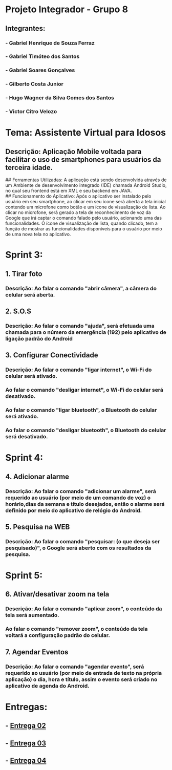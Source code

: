 # Projeto Integrador - Grupo 8

## Integrantes:

### - Gabriel Henrique de Souza Ferraz
### - Gabriel Timóteo dos Santos
### - Gabriel Soares Gonçalves
### - Gilberto Costa Junior
### - Hugo Wagner da Silva Gomes dos Santos
### - Victor Citro Velozo

# Tema: Assistente Virtual para Idosos

## Descrição: Aplicação Mobile voltada para facilitar o uso de smartphones para usuários da terceira idade.

<div style="text-align: justify"> ## Ferramentas Utilizadas: A aplicação está sendo desenvolvida através de um Ambiente de desenvolvimento integrado (IDE) chamada Android Studio, no qual seu frontend está em XML e seu backend em JAVA. </div

<div style="text-align: justify"> ## Funcionamento do Aplicativo: Após o aplicativo ser instalado pelo usuário em seu smartphone, ao clicar em seu ícone será aberta a tela inicial contendo um microfone como botão e um ícone de visualização de lista. Ao clicar no microfone, será gerado a tela de reconhecimento de voz da Google que irá captar o comando falado pelo usuário, acionando uma das funcionalidades. O ícone de visualização de lista, quando clicado, tem a função de mostrar as funcionalidades disponíveis para o usuário por meio de uma nova tela no aplicativo.</div>


# Sprint 3: 

## 1. Tirar foto

### Descrição: Ao falar o comando "abrir câmera", a câmera do celular será aberta.

## 2. S.O.S

### Descrição: Ao falar o comando "ajuda", será efetuada uma chamada para o número da emergência (192) pelo aplicativo de ligação padrão do Android

## 3. Configurar Conectividade

### Descrição: Ao falar o comando "ligar internet", o Wi-Fi do celular será ativado. 
### Ao falar o comando "desligar internet", o Wi-Fi do celular será desativado.
### Ao falar o comando "ligar bluetooth", o Bluetooth do celular será ativado. 
### Ao falar o comando "desligar bluetooth", o Bluetooth do celular será desativado.



# Sprint 4:

## 4. Adicionar alarme

### Descrição: Ao falar o comando "adicionar um alarme", será requerido ao usuário (por meio de um comando de voz) o horário,dias da semana e título desejados, então o alarme será definido por meio do aplicativo de relógio do Android.


## 5. Pesquisa na WEB

### Descrição: Ao falar o comando "pesquisar: (o que deseja ser pesquisado)", o Google será aberto com os resultados da pesquisa.



# Sprint 5:

## 6. Ativar/desativar zoom na tela

### Descrição: Ao falar o comando "aplicar zoom", o conteúdo da tela será aumentado.
### Ao falar o comando "remover zoom", o conteúdo da tela voltará a configuração padrão do celular.

## 7. Agendar Eventos

### Descrição: Ao falar o comando "agendar evento", será requerido ao usuário (por meio de entrada de texto na própria aplicação) o dia, hora e título, assim o evento será criado no aplicativo de agenda do Android.



# Entregas:
## - [Entrega 02](https://github.com/Gil-cos/Projeto_Integrador_1-Sem2020/tree/master/Entregas%20PI%20-%20Grupo%208/Entrega%2002)
## - [Entrega 03](https://www.youtube.com/watch?v=Q-cQ-0FwXa8&feature=youtu.be)

## - [Entrega 04](https://www.youtube.com/watch?v=hfChLMHEkik&feature=youtu.be)
